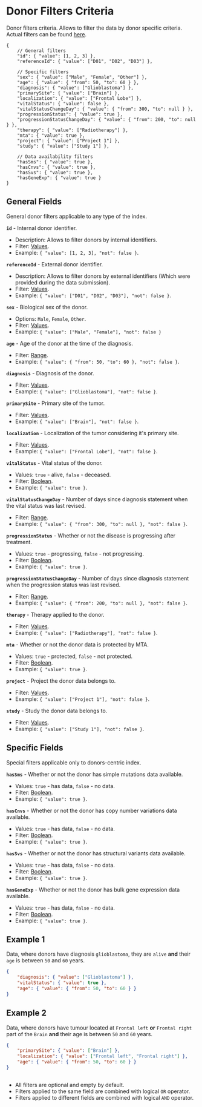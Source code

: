 # Donor Filters Criteria
Donor filters criteria. Allows to filter the data by donor specific criteria. Actual filters can be found [here](../Unite.Indices.Search/Services/Filters/Base/Donors/Criteria/DonorCriteria.cs).

```jsonc
{
    // General filters
    "id": { "value": [1, 2, 3] },
    "referenceId": { "value": ["D01", "D02", "D03"] },

    // Specific filters
    "sex": { "value": ["Male", "Female", "Other"] },
    "age": { "value": { "from": 50, "to": 60 } },
    "diagnosis": { "value": ["Glioblastoma"] },
    "primarySite": { "value": ["Brain"] },
    "localization": { "value": ["Frontal Lobe"] },
    "vitalStatus": { "value": false },
    "vitalStatusChangeDay": { "value": { "from": 300, "to": null } },
    "progressionStatus": { "value": true },
    "progressionStatusChangeDay": { "value": { "from": 200, "to": null } },
    "therapy": { "value": ["Radiotherapy"] },
    "mta": { "value": true },
    "project": { "value": ["Project 1"] },
    "study": { "value": ["Study 1"] },

    // Data availability filters
    "hasSms": { "value": true },
    "hasCnvs": { "value": true },
    "hasSvs": { "value": true },
    "hasGeneExp": { "value": true }
}
```


## General Fields
General donor filters applicable to any type of the index.

**`id`** - Internal donor identifier.
- Description: Allows to filter donors by internal identifiers.
- Filter: [Values](./search-criteria.md#values-criteria).
- Example: `{ "value": [1, 2, 3], "not": false }`.

**`referenceId`** - External donor identifier.
- Description: Allows to filter donors by external identifiers (Which were provided during the data submission).
- Filter: [Values](./search-criteria.md#values-criteria).
- Example: `{ "value": ["D01", "D02", "D03"], "not": false }`.

**`sex`** - Biological sex of the donor.
- Options: `Male`, `Female`, `Other`.
- Filter: [Values](./search-criteria.md#values-criteria).
- Example: `{ "value": ["Male", "Female"], "not": false }`

**`age`** - Age of the donor at the time of the diagnosis.
- Filter: [Range](./search-criteria.md#range-criteria).
- Example: `{ "value": { "from": 50, "to": 60 }, "not": false }`.

**`diagnosis`** - Diagnosis of the donor.
- Filter: [Values](./search-criteria.md#values-criteria).
- Example: `{ "value": ["Glioblastoma"], "not": false }`.

**`primarySite`** - Primary site of the tumor.
- Filter: [Values](./search-criteria.md#values-criteria).
- Example: `{ "value": ["Brain"], "not": false }`.

**`localization`** - Localization of the tumor considering it's primary site.
- Filter: [Values](./search-criteria.md#values-criteria).
- Example: `{ "value": ["Frontal Lobe"], "not": false }`.

**`vitalStatus`** - Vital status of the donor.
- Values: `true` - alive, `false` - deceased.
- Filter: [Boolean](./search-criteria.md#boolean-criteria).
- Example: `{ "value": true }`.

**`vitalStatusChangeDay`** - Number of days since diagnosis statement when the vital status was last revised.
- Filter: [Range](./search-criteria.md#range-criteria).
- Example: `{ "value": { "from": 300, "to": null }, "not": false }`.

**`progressionStatus`** - Whether or not the disease is progressing after treatment.
- Values: `true` - progressing, `false` - not progressing.
- Filter: [Boolean](./search-criteria.md#boolean-criteria).
- Example: `{ "value": true }`.

**`progressionStatusChangeDay`** - Number of days since diagnosis statement when the progression status was last revised.
- Filter: [Range](./search-criteria.md#range-criteria).
- Example: `{ "value": { "from": 200, "to": null }, "not": false }`.

**`therapy`** - Therapy applied to the donor.
- Filter: [Values](./search-criteria.md#values-criteria).
- Example: `{ "value": ["Radiotherapy"], "not": false }`.

**`mta`** - Whether or not the donor data is protected by MTA.
- Values: `true` - protected, `false` - not protected.
- Filter: [Boolean](./search-criteria.md#boolean-criteria).
- Example: `{ "value": true }`.

**`project`** - Project the donor data belongs to.
- Filter: [Values](./search-criteria.md#values-criteria).
- Example: `{ "value": ["Project 1"], "not": false }`.

**`study`** - Study the donor data belongs to.
- Filter: [Values](./search-criteria.md#values-criteria).
- Example: `{ "value": ["Study 1"], "not": false }`.


## Specific Fields
Special filters applicable only to donors-centric index.

**`hasSms`** - Whether or not the donor has simple mutations data available.
- Values: `true` - has data, `false` - no data.
- Filter: [Boolean](./search-criteria.md#boolean-criteria).
- Example: `{ "value": true }`.

**`hasCnvs`** - Whether or not the donor has copy number variations data available.
- Values: `true` - has data, `false` - no data.
- Filter: [Boolean](./search-criteria.md#boolean-criteria).
- Example: `{ "value": true }`.

**`hasSvs`** - Whether or not the donor has structural variants data available.
- Values: `true` - has data, `false` - no data.
- Filter: [Boolean](./search-criteria.md#boolean-criteria).
- Example: `{ "value": true }`.

**`hasGeneExp`** - Whether or not the donor has bulk gene expression data available.
- Values: `true` - has data, `false` - no data.
- Filter: [Boolean](./search-criteria.md#boolean-criteria).
- Example: `{ "value": true }`.


## Example 1
Data, where donors have diagnosis `glioblastoma`, they are `alive` **and** their `age` is between `50` and `60` years.
```json
{
    "diagnosis": { "value": ["Glioblastoma"] },
    "vitalStatus": { "value": true },
    "age": { "value": { "from": 50, "to": 60 } }
}
```

## Example 2
Data, where donors have tumour located at `Frontal left` **or** `Frontal right` part of the `Brain` **and** their age is between `50` and `60` years.
```json
{
    "primarySite": { "value": ["Brain"] },
    "localization": { "value": ["Frontal left", "Frontal right"] },
    "age": { "value": { "from": 50, "to": 60 } }
}
```

##
- All filters are optional and empty by default.
- Filters applied to the same field are combined with logical `OR` operator.
- Filters applied to different fields are combined with logical `AND` operator.
